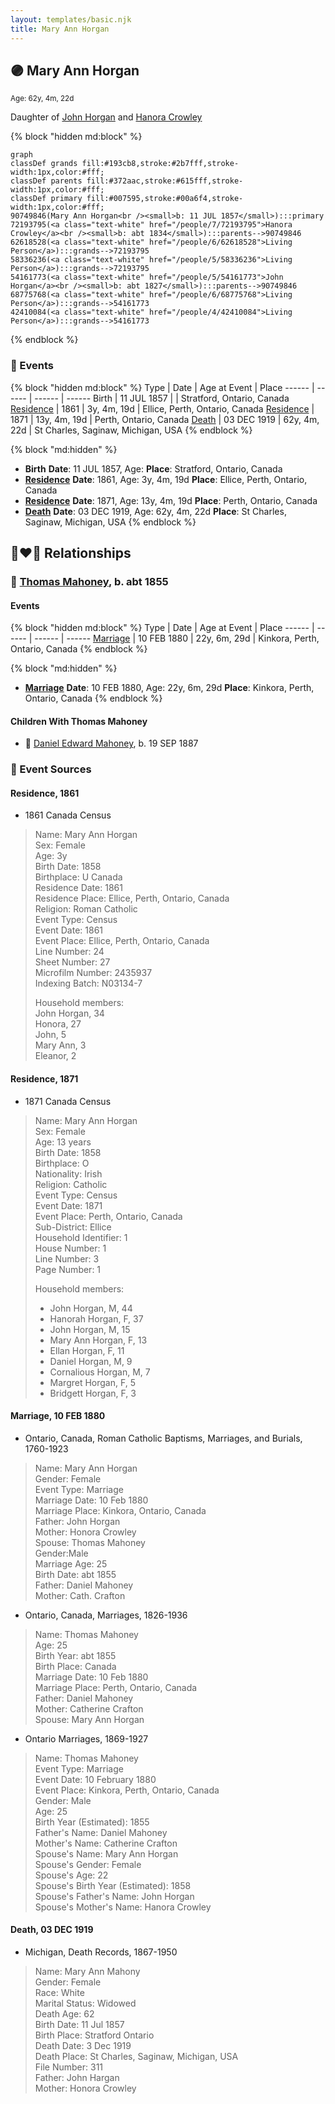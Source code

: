 ```yaml
---
layout: templates/basic.njk
title: Mary Ann Horgan
---
```

## 🟣 Mary Ann Horgan
<small>Age: 62y, 4m, 22d</small>

Daughter of [John Horgan](/people/5/54161773) and [Hanora Crowley](/people/7/72193795)

{% block "hidden md:block" %}
```mermaid
graph
classDef grands fill:#193cb8,stroke:#2b7fff,stroke-width:1px,color:#fff;
classDef parents fill:#372aac,stroke:#615fff,stroke-width:1px,color:#fff;
classDef primary fill:#007595,stroke:#00a6f4,stroke-width:1px,color:#fff;
90749846(Mary Ann Horgan<br /><small>b: 11 JUL 1857</small>):::primary
72193795(<a class="text-white" href="/people/7/72193795">Hanora Crowley</a><br /><small>b: abt 1834</small>):::parents-->90749846
62618528(<a class="text-white" href="/people/6/62618528">Living Person</a>):::grands-->72193795
58336236(<a class="text-white" href="/people/5/58336236">Living Person</a>):::grands-->72193795
54161773(<a class="text-white" href="/people/5/54161773">John Horgan</a><br /><small>b: abt 1827</small>):::parents-->90749846
68775768(<a class="text-white" href="/people/6/68775768">Living Person</a>):::grands-->54161773
42410084(<a class="text-white" href="/people/4/42410084">Living Person</a>):::grands-->54161773
```
{% endblock %}

### 📆 Events

{% block "hidden md:block" %}
Type | Date | Age at Event | Place
------ | ------ | ------ | ------
Birth | 11 JUL 1857 |  | Stratford, Ontario, Canada
[Residence](#event-event-0) | 1861 | 3y, 4m, 19d | Ellice, Perth, Ontario, Canada
[Residence](#event-event-1) | 1871 | 13y, 4m, 19d | Perth, Ontario, Canada
[Death](#event-event-6) | 03 DEC 1919 | 62y, 4m, 22d | St Charles, Saginaw, Michigan, USA
{% endblock %}

{% block "md:hidden" %}
- **Birth**
**Date**: 11 JUL 1857, Age:
**Place**: Stratford, Ontario, Canada
- **[Residence](#event-event-0)**
**Date**: 1861, Age: 3y, 4m, 19d
**Place**: Ellice, Perth, Ontario, Canada
- **[Residence](#event-event-1)**
**Date**: 1871, Age: 13y, 4m, 19d
**Place**: Perth, Ontario, Canada
- **[Death](#event-event-6)**
**Date**: 03 DEC 1919, Age: 62y, 4m, 22d
**Place**: St Charles, Saginaw, Michigan, USA
{% endblock %}

## 👩‍❤️‍👨 Relationships

### 🔵 [Thomas Mahoney](/people/4/41476460), b. abt 1855

#### Events

{% block "hidden md:block" %}
Type | Date | Age at Event | Place
------ | ------ | ------ | ------
[Marriage](#event-family-0-event-0) | 10 FEB 1880 | 22y, 6m, 29d | Kinkora, Perth, Ontario, Canada
{% endblock %}

{% block "md:hidden" %}
- **[Marriage](#event-family-0-event-0)**
**Date**: 10 FEB 1880, Age: 22y, 6m, 29d
**Place**: Kinkora, Perth, Ontario, Canada
{% endblock %}

#### Children With Thomas Mahoney
* 🔵 [Daniel Edward Mahoney](/people/2/24117676), b. 19 SEP 1887
### 📰 Event Sources

#### <a id="event-event-0"></a> Residence, 1861
* 1861 Canada Census
>   
  > Name: Mary Ann Horgan  
  > Sex: Female  
  > Age: 3y  
  > Birth Date: 1858  
  > Birthplace: U Canada  
  > Residence Date: 1861  
  > Residence Place: Ellice, Perth, Ontario, Canada  
  > Religion: Roman Catholic  
  > Event Type: Census  
  > Event Date: 1861  
  > Event Place: Ellice, Perth, Ontario, Canada  
  > Line Number: 24  
  > Sheet Number: 27  
  > Microfilm Number: 2435937  
  > Indexing Batch: N03134-7  
  >   
  > Household members:  
  > John Horgan, 34  
  > Honora, 27  
  > John, 5  
  > Mary Ann, 3  
  > Eleanor, 2  
  >

#### <a id="event-event-1"></a> Residence, 1871
* 1871 Canada Census
>   
  > Name: Mary Ann Horgan  
  > Sex: Female  
  > Age: 13 years  
  > Birth Date: 1858  
  > Birthplace: O  
  > Nationality: Irish  
  > Religion: Catholic  
  > Event Type: Census  
  > Event Date: 1871  
  > Event Place: Perth, Ontario, Canada  
  > Sub-District: Ellice  
  > Household Identifier: 1  
  > House Number: 1  
  > Line Number: 3  
  > Page Number: 1  
  >   
  > Household members:  
  > - John Horgan, M, 44  
  > - Hanorah Horgan, F, 37  
  > - John Horgan, M, 15  
  > - Mary Ann Horgan, F, 13  
  > - Ellan Horgan, F, 11  
  > - Daniel Horgan, M, 9  
  > - Cornalious Horgan, M, 7  
  > - Margret Horgan, F, 5  
  > - Bridgett Horgan, F, 3  
  >

#### <a id="event-family-0-event-0"></a> Marriage, 10 FEB 1880
* Ontario, Canada, Roman Catholic Baptisms, Marriages, and Burials, 1760-1923
>   
  > Name: Mary Ann Horgan  
  > Gender: Female  
  > Event Type: Marriage  
  > Marriage Date: 10 Feb 1880  
  > Marriage Place: Kinkora, Ontario, Canada  
  > Father: John Horgan  
  > Mother: Honora Crowley  
  > Spouse: Thomas Mahoney  
  > Gender:Male  
  > Marriage Age: 25  
  > Birth Date: abt 1855  
  > Father: Daniel Mahoney  
  > Mother: Cath. Crafton
* Ontario, Canada, Marriages, 1826-1936
>   
  > Name: Thomas Mahoney  
  > Age: 25  
  > Birth Year: abt 1855  
  > Birth Place: Canada  
  > Marriage Date: 10 Feb 1880  
  > Marriage Place: Perth, Ontario, Canada  
  > Father: Daniel Mahoney  
  > Mother: Catherine Crafton  
  > Spouse: Mary Ann Horgan
* Ontario Marriages, 1869-1927
>   
  > Name: Thomas Mahoney  
  > Event Type: Marriage  
  > Event Date: 10 February 1880  
  > Event Place: Kinkora, Perth, Ontario, Canada  
  > Gender: Male  
  > Age: 25  
  > Birth Year (Estimated): 1855  
  > Father's Name: Daniel Mahoney  
  > Mother's Name: Catherine Crafton  
  > Spouse's Name: Mary Ann Horgan  
  > Spouse's Gender: Female  
  > Spouse's Age: 22  
  > Spouse's Birth Year (Estimated): 1858  
  > Spouse's Father's Name: John Horgan  
  > Spouse's Mother's Name: Hanora Crowley

#### <a id="event-event-6"></a> Death, 03 DEC 1919
* Michigan, Death Records, 1867-1950
>   
  > Name: Mary Ann Mahony  
  > Gender: Female  
  > Race: White  
  > Marital Status: Widowed  
  > Death Age: 62  
  > Birth Date: 11 Jul 1857  
  > Birth Place: Stratford Ontario  
  > Death Date: 3 Dec 1919  
  > Death Place: St Charles, Saginaw, Michigan, USA  
  > File Number: 311  
  > Father: John Hargan  
  > Mother: Honora Crowley